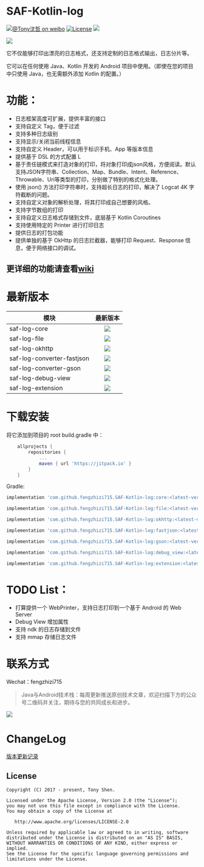 # SAF-Kotlin-log

[![@Tony沈哲 on weibo](https://img.shields.io/badge/weibo-%40Tony%E6%B2%88%E5%93%B2-blue.svg)](http://www.weibo.com/fengzhizi715)
[![License](https://img.shields.io/badge/license-Apache%202-lightgrey.svg)](https://www.apache.org/licenses/LICENSE-2.0.html)
[![](https://jitpack.io/v/fengzhizi715/SAF-Kotlin-log.svg)](https://jitpack.io/#fengzhizi715/SAF-Kotlin-log)

![](logo.JPG)

它不仅能够打印出漂亮的日志格式，还支持定制的日志格式输出，日志分片等。

它可以在任何使用 Java、Kotlin 开发的 Android 项目中使用。（即使在您的项目中只使用 Java，也无需额外添加 Kotlin 的配置。）

# 功能：

* 日志框架高度可扩展，提供丰富的接口
* 支持自定义 Tag，便于过滤
* 支持多种日志级别
* 支持显示/关闭当前线程信息
* 支持自定义 Header，可以用于标识手机、App 等版本信息
* 提供基于 DSL 的方式配置 L
* 基于责任链模式来打造对象的打印，将对象打印成json风格，方便阅读。默认支持JSON字符串、Collection、Map、Bundle、Intent、Reference、Throwable、Uri等类型的打印，分别做了特别的格式化处理。
* 使用 json() 方法打印字符串时，支持超长日志的打印，解决了 Logcat 4K 字符截断的问题。
* 支持自定义对象的解析处理，将其打印成自己想要的风格。
* 支持字节数组的打印
* 支持自定义日志格式存储到文件，底层基于 Kotlin Coroutines
* 支持使用特定的 Printer 进行打印日志
* 提供日志的打包功能
* 提供单独的基于 OkHttp 的日志拦截器，能够打印 Request、Response 信息，便于网络接口的调试。

## 更详细的功能请查看[wiki](https://github.com/fengzhizi715/SAF-Kotlin-log/wiki)

# 最新版本

模块|最新版本
---|:-------------:
saf-log-core|[![](https://jitpack.io/v/fengzhizi715/SAF-Kotlin-log.svg)](https://jitpack.io/#fengzhizi715/SAF-Kotlin-log)
saf-log-file|[![](https://jitpack.io/v/fengzhizi715/SAF-Kotlin-log.svg)](https://jitpack.io/#fengzhizi715/SAF-Kotlin-log)
saf-log-okhttp|[![](https://jitpack.io/v/fengzhizi715/SAF-Kotlin-log.svg)](https://jitpack.io/#fengzhizi715/SAF-Kotlin-log)
saf-log-converter-fastjson|[![](https://jitpack.io/v/fengzhizi715/SAF-Kotlin-log.svg)](https://jitpack.io/#fengzhizi715/SAF-Kotlin-log)
saf-log-converter-gson|[![](https://jitpack.io/v/fengzhizi715/SAF-Kotlin-log.svg)](https://jitpack.io/#fengzhizi715/SAF-Kotlin-log)
saf-log-debug-view|[![](https://jitpack.io/v/fengzhizi715/SAF-Kotlin-log.svg)](https://jitpack.io/#fengzhizi715/SAF-Kotlin-log)
saf-log-extension|[![](https://jitpack.io/v/fengzhizi715/SAF-Kotlin-log.svg)](https://jitpack.io/#fengzhizi715/SAF-Kotlin-log)

# 下载安装

将它添加到项目的 root build.gradle 中：

```groovy
	allprojects {
		repositories {
			...
			maven { url 'https://jitpack.io' }
		}
	}
```

Gradle:

```groovy
implementation 'com.github.fengzhizi715.SAF-Kotlin-log:core:<latest-version>'
```

```groovy
implementation 'com.github.fengzhizi715.SAF-Kotlin-log:file:<latest-version>'
```

```groovy
implementation 'com.github.fengzhizi715.SAF-Kotlin-log:okhttp:<latest-version>'
```

```groovy
implementation 'com.github.fengzhizi715.SAF-Kotlin-log:fastjson:<latest-version>'
```

```groovy
implementation 'com.github.fengzhizi715.SAF-Kotlin-log:gson:<latest-version>'
```

```groovy
implementation 'com.github.fengzhizi715.SAF-Kotlin-log:debug_view:<latest-version>'
```

```groovy
implementation 'com.github.fengzhizi715.SAF-Kotlin-log:extension:<latest-version>'
```


# TODO List：

* 打算提供一个 WebPrinter，支持日志打印到一个基于 Android 的 Web Server
* Debug View 增加属性
* 支持 ndk 的日志存储到文件
* 支持 mmap 存储日志文件


联系方式
===

Wechat：fengzhizi715


> Java与Android技术栈：每周更新推送原创技术文章，欢迎扫描下方的公众号二维码并关注，期待与您的共同成长和进步。

![](https://github.com/fengzhizi715/NetDiscovery/blob/master/images/gzh.jpeg)


ChangeLog
===
[版本更新记录](CHANGELOG.md)

License
-------

    Copyright (C) 2017 - present, Tony Shen.

    Licensed under the Apache License, Version 2.0 (the "License");
    you may not use this file except in compliance with the License.
    You may obtain a copy of the License at

       http://www.apache.org/licenses/LICENSE-2.0

    Unless required by applicable law or agreed to in writing, software
    distributed under the License is distributed on an "AS IS" BASIS,
    WITHOUT WARRANTIES OR CONDITIONS OF ANY KIND, either express or implied.
    See the License for the specific language governing permissions and
    limitations under the License.
